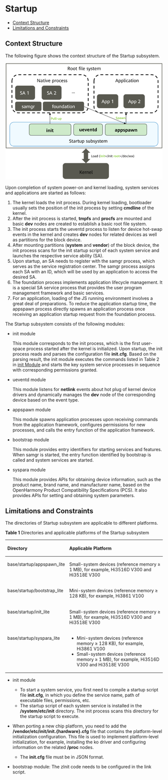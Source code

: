 # Startup<a name="EN-US_TOPIC_0000001063402122"></a>

-   [Context Structure](#section167378304212)
-   [Limitations and Constraints](#section2029921310472)

## Context Structure<a name="section167378304212"></a>

The following figure shows the context structure of the Startup subsystem.

![](figure/The-following-figure-shows-the-context-structure-of-the-Startup-subsystem.png)

Upon completion of system power-on and kernel loading, system services and applications are started as follows:

1.  The kernel loads the init process. During kernel loading, bootloader usually sets the position of the init process by setting  **cmdline**  of the kernel.
2.  After the init process is started,  **tmpfs**  and  **procfs**  are mounted and basic  **dev**  nodes are created to establish a basic root file system.
3.  The init process starts the ueventd process to listen for device hot-swap events in the kernel and creates  **dev**  nodes for related devices as well as partitions for the block device.
4.  After mounting partitions \(**system**  and  **vendor**\) of the block device, the init process scans for the init startup script of each system service and launches the respective service ability \(SA\).
5.  Upon startup, an SA needs to register with the samgr process, which serves as the service registration center. The samgr process assigns each SA with an ID, which will be used by an application to access the desired SA.
6.  The foundation process implements application lifecycle management. It is a special SA service process that provides the user program management framework and basic services.
7.  For an application, loading of the JS running environment involves a great deal of preparations. To reduce the application startup time, the appspawn process directly spawns an application process once receiving an application startup request from the foundation process.

The Startup subsystem consists of the following modules:

-   init module

    This module corresponds to the init process, which is the first user-space process started after the kernel is initialized. Upon startup, the init process reads and parses the configuration file  **init.cfg**. Based on the parsing result, the init module executes the commands listed in Table 2 in  [init Module](subsys-boot-init.md)  and starts the key system service processes in sequence with corresponding permissions granted.

-   ueventd module

    This module listens for  **netlink**  events about hot plug of kernel device drivers and dynamically manages the  **dev**  node of the corresponding device based on the event type.

-   appspawn module

    This module spawns application processes upon receiving commands from the application framework, configures permissions for new processes, and calls the entry function of the application framework.

-   bootstrap module

    This module provides entry identifiers for starting services and features. When samgr is started, the entry function identified by bootstrap is called and system services are started.

-   syspara module

    This module provides APIs for obtaining device information, such as the product name, brand name, and manufacturer name, based on the OpenHarmony Product Compatibility Specifications \(PCS\). It also provides APIs for setting and obtaining system parameters.


## Limitations and Constraints<a name="section2029921310472"></a>

The directories of Startup subsystem are applicable to different platforms.

**Table  1**  Directories and applicable platforms of the Startup subsystem

<a name="table2144134816420"></a>
<table><thead align="left"><tr id="row11143184819429"><th class="cellrowborder" valign="top" width="32%" id="mcps1.2.3.1.1"><p id="p014334816421"><a name="p014334816421"></a><a name="p014334816421"></a>Directory</p>
</th>
<th class="cellrowborder" valign="top" width="68%" id="mcps1.2.3.1.2"><p id="p21434480422"><a name="p21434480422"></a><a name="p21434480422"></a>Applicable Platform</p>
</th>
</tr>
</thead>
<tbody><tr id="row171431248114219"><td class="cellrowborder" valign="top" width="32%" headers="mcps1.2.3.1.1 "><p id="p214334884214"><a name="p214334884214"></a><a name="p214334884214"></a>base/startup/appspawn_lite</p>
</td>
<td class="cellrowborder" valign="top" width="68%" headers="mcps1.2.3.1.2 "><p id="p35161141183916"><a name="p35161141183916"></a><a name="p35161141183916"></a>Small-system devices (reference memory ≥ 1 MB), for example, Hi3516D V300 and Hi3518E V300</p>
</td>
</tr>
<tr id="row1814320488422"><td class="cellrowborder" valign="top" width="32%" headers="mcps1.2.3.1.1 "><p id="p1314315485427"><a name="p1314315485427"></a><a name="p1314315485427"></a>base/startup/bootstrap_lite</p>
</td>
<td class="cellrowborder" valign="top" width="68%" headers="mcps1.2.3.1.2 "><p id="p136879536392"><a name="p136879536392"></a><a name="p136879536392"></a>Mini-system devices (reference memory ≥ 128 KB), for example, Hi3861 V100</p>
</td>
</tr>
<tr id="row1114304818420"><td class="cellrowborder" align="left" valign="top" width="32%" headers="mcps1.2.3.1.1 "><p id="p181431448194220"><a name="p181431448194220"></a><a name="p181431448194220"></a>base/startup/init_lite</p>
</td>
<td class="cellrowborder" valign="top" width="68%" headers="mcps1.2.3.1.2 "><p id="p865161134018"><a name="p865161134018"></a><a name="p865161134018"></a>Small-system devices (reference memory ≥ 1 MB), for example, Hi3516D V300 and Hi3518E V300</p>
</td>
</tr>
<tr id="row2014324824218"><td class="cellrowborder" valign="top" width="32%" headers="mcps1.2.3.1.1 "><p id="p14143348184215"><a name="p14143348184215"></a><a name="p14143348184215"></a>base/startup/syspara_lite</p>
</td>
<td class="cellrowborder" valign="top" width="68%" headers="mcps1.2.3.1.2 "><a name="ul15501216165214"></a><a name="ul15501216165214"></a><ul id="ul15501216165214"><li>Mini-system devices (reference memory ≥ 128 KB), for example, Hi3861 V100</li><li>Small-system devices (reference memory ≥ 1 MB), for example, Hi3516D V300 and Hi3518E V300</li></ul>
</td>
</tr>
</tbody>
</table>

-   init module
    -   To start a system service, you first need to compile a startup script file  **init.cfg**, in which you define the service name, path of executable files, permissions, etc.
    -   The startup script of each system service is installed in the  **/system/etc/init**  directory. The init process scans this directory for the startup script to execute.

-   When porting a new chip platform, you need to add the  **/vendor/etc/init/init.\{hardware\}.cfg**  file that contains the platform-level initialization configuration. This file is used to implement platform-level initialization, for example, installing the ko driver and configuring information on the related  **/proc**  nodes.
    -   The  **init.cfg**  file must be in JSON format.

-   bootstrap module: The zInit code needs to be configured in the link script.

